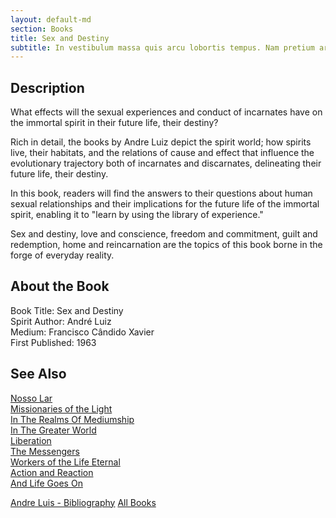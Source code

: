 ```yaml
---
layout: default-md
section: Books
title: Sex and Destiny
subtitle: In vestibulum massa quis arcu lobortis tempus. Nam pretium arcu in odio vulputate luctus.
---
```


## Description
What effects will the sexual experiences and conduct of incarnates have on the immortal spirit in their future life, their destiny?

Rich in detail, the books by Andre Luiz depict the spirit world; how spirits live, their habitats, and the relations of cause and effect that influence the evolutionary trajectory both of incarnates and discarnates, delineating their future life, their destiny.

In this book, readers will find the answers to their questions about human sexual relationships and their implications for the future life of the immortal spirit, enabling it to "learn by using the library of experience."

Sex and destiny, love and conscience, freedom and commitment, guilt and redemption, home and reincarnation are the topics of this book borne in the forge of everyday reality.

## About the Book
Book Title: Sex and Destiny  
Spirit Author: André Luiz  
Medium: Francisco Cândido Xavier    
First Published: 1963  



## See Also
[Nosso Lar](nosso-lar)  
[Missionaries of the Light](missionaries-of-the-light)  
[In The Realms Of Mediumship](in-the-realms-of-mediumship)  
[In The Greater World](in-the-greater-world)  
[Liberation](liberation)  
[The Messengers](the-messengers)  
[Workers of the Life Eternal](workers-of-the-life-eternal)  
[Action and Reaction](action-and-reaction)  
[And Life Goes On](and-life-goes-on)  

<a href="/books/andre-luis" class="button">Andre Luis - Bibliography</a>
<a href="/books" class="button">All Books</a>
